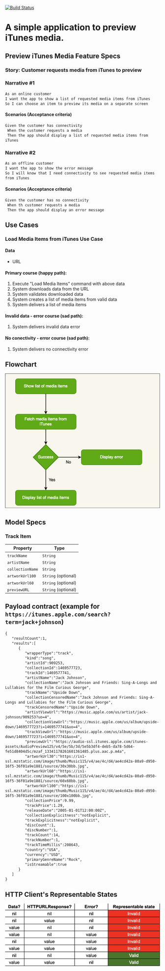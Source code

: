 [![Build Status](https://travis-ci.com/VMironiuk/iTunesDemo.svg?branch=development)](https://travis-ci.com/VMironiuk/iTunesDemo)

# A simple application to preview iTunes media.

## Preview iTunes Media Feature Specs 

### Story: Customer requests media from iTunes to preview

### Narrative #1

```
As an online customer
I want the app to show a list of requested media items from iTunes
So I can choose an item to preview its media on a separate screen
```

#### Scenarios (Acceptance criteria)

```
Given the customer has connectivity
 When the customer requests a media
 Then the app should display a list of requested media items from iTunes 
```

### Narrative #2

```
As an offline customer
I want the app to show the error message
So I will know that I need connectivity to see requested media items from iTunes 
```

#### Scenarios (Acceptance criteria)

```
Given the customer has no connectivity
 When th customer requests a media
 Then the app should display an error message
```

## Use Cases

### Load Media Items from iTunes Use Case

#### Data

* URL

#### Primary course (happy path):
1. Execute "Load Media Items" command with above data
2. System downloads data from the URL
3. System validates downloaded data
4. System creates a list of media items from valid data
5. System delivers a list of media items

#### Invalid data - error course (sad path):
1. System delivers invalid data error

#### No conectivity - error course (sad path):
1. System delivers no connectivity error

## Flowchart

![Preview iTunes Media Feature Specs](flowchart.png)

## Model Specs

### Track Item

| Property                  | Type                |
|---------------------------|---------------------|
| `trackName`               | `String`            |
| `artistName`              | `String`            |
| `collectionName`          | `String`            |
| `artworkUrl100`	        | `String` (optional) |
| `artworkUrl60`	        | `String` (optional) |
| `previewURL`	            | `String` (optional) |

## Payload contract (example for `https://itunes.apple.com/search?term=jack+johnson`)
```
{
   "resultCount":1,
   "results":[
      {
         "wrapperType":"track",
         "kind":"song",
         "artistId":909253,
         "collectionId":1469577723,
         "trackId":1469577741,
         "artistName":"Jack Johnson",
         "collectionName":"Jack Johnson and Friends: Sing-A-Longs and Lullabies for the Film Curious George",
         "trackName":"Upside Down",
         "collectionCensoredName":"Jack Johnson and Friends: Sing-A-Longs and Lullabies for the Film Curious George",
         "trackCensoredName":"Upside Down",
         "artistViewUrl":"https://music.apple.com/us/artist/jack-johnson/909253?uo=4",
         "collectionViewUrl":"https://music.apple.com/us/album/upside-down/1469577723?i=1469577741&uo=4",
         "trackViewUrl":"https://music.apple.com/us/album/upside-down/1469577723?i=1469577741&uo=4",
         "previewUrl":"https://audio-ssl.itunes.apple.com/itunes-assets/AudioPreview125/v4/5e/5b/3d/5e5b3df4-deb5-da78-5d64-fe51d8404d5c/mzaf_13341178261601361485.plus.aac.p.m4a",
         "artworkUrl30":"https://is1-ssl.mzstatic.com/image/thumb/Music115/v4/ae/4c/d4/ae4cd42a-80a9-d950-16f5-36f01a9e1881/source/30x30bb.jpg",
         "artworkUrl60":"https://is1-ssl.mzstatic.com/image/thumb/Music115/v4/ae/4c/d4/ae4cd42a-80a9-d950-16f5-36f01a9e1881/source/60x60bb.jpg",
         "artworkUrl100":"https://is1-ssl.mzstatic.com/image/thumb/Music115/v4/ae/4c/d4/ae4cd42a-80a9-d950-16f5-36f01a9e1881/source/100x100bb.jpg",
         "collectionPrice":9.99,
         "trackPrice":1.29,
         "releaseDate":"2005-01-01T12:00:00Z",
         "collectionExplicitness":"notExplicit",
         "trackExplicitness":"notExplicit",
         "discCount":1,
         "discNumber":1,
         "trackCount":14,
         "trackNumber":1,
         "trackTimeMillis":208643,
         "country":"USA",
         "currency":"USD",
         "primaryGenreName":"Rock",
         "isStreamable":true
      }
   ]
}
```

## HTTP Client's Representable States

![HTTP Client Representable States](http_client_representable_states.png)